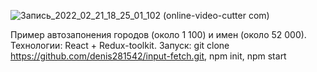 ![Запись_2022_02_21_18_25_01_102 (online-video-cutter com)](https://user-images.githubusercontent.com/47778499/154966291-d0e6fe61-9181-4967-9f39-19cb079f50d3.gif)


Пример автозапонения городов (около 1 100) и имен (около 52 000). Технологии: React + Redux-toolkit. Запуск: git clone https://github.com/denis281542/input-fetch.git, npm init, npm start 
